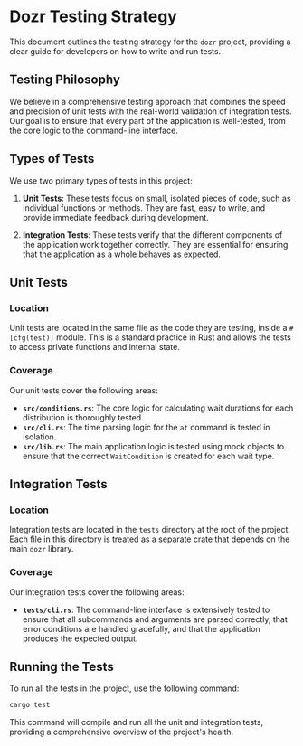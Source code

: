# Dozr Testing Strategy

This document outlines the testing strategy for the `dozr` project, providing a clear guide for developers on how to write and run tests.

## Testing Philosophy

We believe in a comprehensive testing approach that combines the speed and precision of unit tests with the real-world validation of integration tests. Our goal is to ensure that every part of the application is well-tested, from the core logic to the command-line interface.

## Types of Tests

We use two primary types of tests in this project:

1.  **Unit Tests**: These tests focus on small, isolated pieces of code, such as individual functions or methods. They are fast, easy to write, and provide immediate feedback during development.

2.  **Integration Tests**: These tests verify that the different components of the application work together correctly. They are essential for ensuring that the application as a whole behaves as expected.

## Unit Tests

### Location

Unit tests are located in the same file as the code they are testing, inside a `#[cfg(test)]` module. This is a standard practice in Rust and allows the tests to access private functions and internal state.

### Coverage

Our unit tests cover the following areas:

*   **`src/conditions.rs`**: The core logic for calculating wait durations for each distribution is thoroughly tested.
*   **`src/cli.rs`**: The time parsing logic for the `at` command is tested in isolation.
*   **`src/lib.rs`**: The main application logic is tested using mock objects to ensure that the correct `WaitCondition` is created for each wait type.

## Integration Tests

### Location

Integration tests are located in the `tests` directory at the root of the project. Each file in this directory is treated as a separate crate that depends on the main `dozr` library.

### Coverage

Our integration tests cover the following areas:

*   **`tests/cli.rs`**: The command-line interface is extensively tested to ensure that all subcommands and arguments are parsed correctly, that error conditions are handled gracefully, and that the application produces the expected output.

## Running the Tests

To run all the tests in the project, use the following command:

```bash
cargo test
```

This command will compile and run all the unit and integration tests, providing a comprehensive overview of the project's health.
